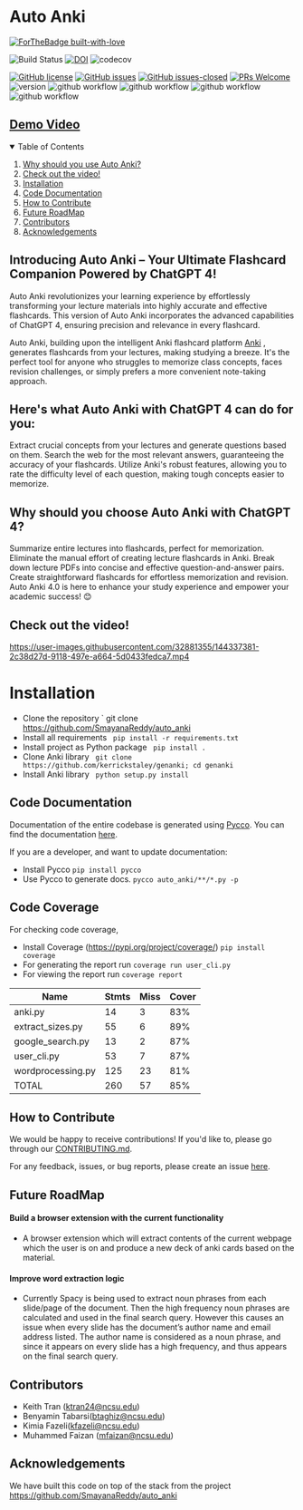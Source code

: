 



 # Auto Anki

[![ForTheBadge built-with-love](http://ForTheBadge.com/images/badges/built-with-love.svg)](https://github.com/SmayanaReddy/auto_anki)

![Build Status](https://img.shields.io/badge/build-passing-green)
[![DOI](https://zenodo.org/badge/DOI/10.5281/zenodo.5745931.svg)](https://doi.org/10.5281/zenodo.5745931)
![codecov](https://img.shields.io/badge/codecov-85%25-green)

[![GitHub license](https://img.shields.io/github/license/SmayanaReddy/auto_anki)](https://github.com/SmayanaReddy/auto_anki/blob/main/LICENSE)
[![GitHub issues](https://img.shields.io/github/issues/SmayanaReddy/auto_anki)](https://github.com/SmayanaReddy/auto_anki/issues)
[![GitHub issues-closed](https://img.shields.io/github/issues-closed/SmayanaReddy/auto_anki)](https://github.com/SmayanaReddy/auto_anki/issues?q=is%3Aissue+is%3Aclosed)
[![PRs Welcome](https://img.shields.io/badge/PRs-welcome-brightgreen.svg?style=flat-square)](https://github.com/SmayanaReddy/auto_anki/pulls)
![version](https://img.shields.io/badge/version-3.0-blue)
![github workflow](https://github.com/SmayanaReddy/SRIJAS/actions/workflows/unit_test.yml/badge.svg)
![github workflow](https://github.com/SmayanaReddy/SRIJAS/actions/workflows/style_checker.yml/badge.svg)
![github workflow](https://github.com/SmayanaReddy/SRIJAS/actions/workflows/main.yml/badge.svg)
![github workflow](https://github.com/SmayanaReddy/SRIJAS/actions/workflows/code_cov.yml/badge.svg)

## [Demo Video](https://drive.google.com/file/d/12h5izedNfEth56KhbKFRBYDFKU2PPChQ/view?usp=sharing) 

<!-- TABLE OF CONTENTS -->
<details open="open">
  <summary>Table of Contents</summary>
  <ol>
    <li><a href="#why-should-you-use-auto-anki">Why should you use Auto Anki?</a></li>
    <li><a href="#check-out-the-video">Check out the video!</a></li>
    <li><a href="#installation">Installation</a></li>
    <li><a href="#code-documentation">Code Documentation</a></li>
    <li><a href="#how-to-contribute">How to Contribute</a></li>
    <li><a href="#future-roadmap">Future RoadMap</a></li>
   <li><a href="#contributors">Contributors</a></li>
   <li><a href="#acknowledgements">Acknowledgements</a></li>
  </ol>
</details>


## Introducing Auto Anki – Your Ultimate Flashcard Companion Powered by ChatGPT 4!

Auto Anki revolutionizes your learning experience by effortlessly transforming your lecture materials into highly accurate and effective flashcards. This version of Auto Anki incorporates the advanced capabilities of ChatGPT 4, ensuring precision and relevance in every flashcard.

Auto Anki, building upon the intelligent Anki flashcard platform [Anki](https://apps.ankiweb.net/)  , generates flashcards from your lectures, making studying a breeze. It's the perfect tool for anyone who struggles to memorize class concepts, faces revision challenges, or simply prefers a more convenient note-taking approach.

## Here's what Auto Anki with ChatGPT 4 can do for you:

Extract crucial concepts from your lectures and generate questions based on them.
Search the web for the most relevant answers, guaranteeing the accuracy of your flashcards.
Utilize Anki's robust features, allowing you to rate the difficulty level of each question, making tough concepts easier to memorize.

## Why should you choose Auto Anki with ChatGPT 4?

Summarize entire lectures into flashcards, perfect for memorization.
Eliminate the manual effort of creating lecture flashcards in Anki.
Break down lecture PDFs into concise and effective question-and-answer pairs.
Create straightforward flashcards for effortless memorization and revision.
Auto Anki 4.0 is here to enhance your study experience and empower your academic success! 😊


## Check out the video!
https://user-images.githubusercontent.com/32881355/144337381-2c38d27d-9118-497e-a664-5d0433fedca7.mp4


# Installation

- Clone the repository 
 ` git clone https://github.com/SmayanaReddy/auto_anki
- Install all requirements
 ` pip install -r requirements.txt`
- Install project as Python package
 ` pip install .`
- Clone Anki library
 ` git clone https://github.com/kerrickstaley/genanki; cd genanki`
- Install Anki library
 ` python setup.py install`

## Code Documentation

Documentation of the entire codebase is generated using [Pycco](https://github.com/pycco-docs/pycco). 
You can find the documentation [here](https://github.com/SmayanaReddy/auto_anki/tree/main/docs).

If you are a developer, and want to update documentation:

- Install Pycco
  `pip install pycco`
- Use Pycco to generate docs.
  `pycco auto_anki/**/*.py -p`
  
## Code Coverage

For checking code coverage, 
- Install Coverage (https://pypi.org/project/coverage/)
  `pip install coverage`
- For generating the report run
  `coverage run user_cli.py`
- For viewing the report run
  `coverage report`

| Name              | Stmts | Miss | Cover |
|-------------------|-------|------|-------|
| anki.py           | 14    | 3    | 83%  |
| extract_sizes.py  | 55    | 6    | 89%   |
| google_search.py  | 13    | 2    | 87%  |
| user_cli.py       | 53    | 7    | 87%   |
| wordprocessing.py | 125   | 23   | 81%   |
| TOTAL             | 260   | 57   | 85%   |
 

## How to Contribute
  
We would be happy to receive contributions! If you'd like to, please go through our [CONTRIBUTING.md](https://github.com/SmayanaReddy/auto_anki/blob/main/CONTRIBUTING.md). 

For any feedback, issues, or bug reports, please create an issue [here](https://github.com/SmayanaReddy/auto_anki/issues/new).

## Future RoadMap
#### Build a browser extension with the current functionality
  - A browser extension which will extract contents of the current webpage which the user is on and produce a new deck of anki cards based on the material.
#### Improve word extraction logic
  - Currently Spacy is being used to extract noun phrases from each slide/page of the document. Then the high frequency noun phrases are calculated and used in the final search query. However this causes an issue when every slide has the document’s author name and email address listed. The author name is considered as a noun phrase, and since it appears on every slide has a high frequency, and thus appears on the final search query.


## Contributors

* Keith Tran (ktran24@ncsu.edu)
* Benyamin Tabarsi(btaghiz@ncsu.edu)
* Kimia Fazeli(kfazeli@ncsu.edu)
* Muhammed Faizan (mfaizan@ncsu.edu)


## Acknowledgements
We have built this code on top of the stack from the project [
](https://github.com/SmayanaReddy/auto_anki)https://github.com/SmayanaReddy/auto_anki

